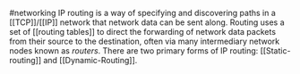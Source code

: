 #networking 
IP routing is a way of specifying and discovering paths in a [[TCP]]/[[IP]] network that network data can be sent along. Routing uses a set of [[routing tables]] to direct the forwarding of network data packets from their source to the destination, often via many intermediary network nodes known as _routers_. There are two primary forms of IP routing: [[Static-routing]] and [[Dynamic-Routing]].
